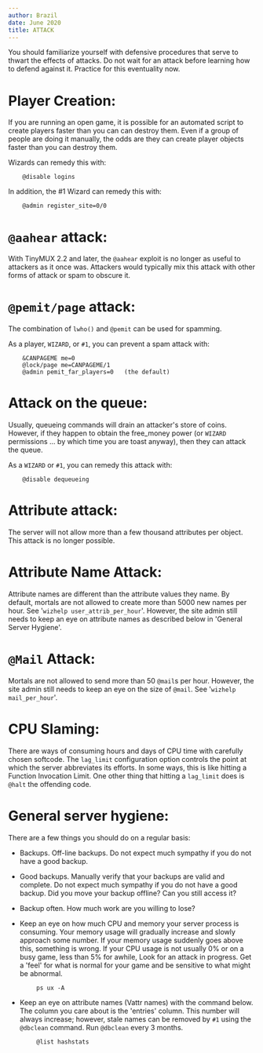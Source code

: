 ```yaml
---
author: Brazil
date: June 2020
title: ATTACK
---
```


You should familiarize yourself with defensive procedures that serve to
thwart the effects of attacks. Do not wait for an attack before learning
how to defend against it. Practice for this eventuality now.

# Player Creation:

If you are running an open game, it is possible for an automated script
to create players faster than you can can destroy them. Even if a group
of people are doing it manually, the odds are they can create player
objects faster than you can destroy them.

Wizards can remedy this with:

```
    @disable logins
```

In addition, the #1 Wizard can remedy this with:

```
    @admin register_site=0/0
```

# `@aahear` attack:

With TinyMUX 2.2 and later, the `@aahear` exploit is no longer as useful
to attackers as it once was. Attackers would typically mix this attack
with other forms of attack or spam to obscure it.

# `@pemit/page` attack:

The combination of `lwho()` and `@pemit` can be used for spamming.

As a player, `WIZARD`, or `#1`, you can prevent a spam attack with:

```
    &CANPAGEME me=0
    @lock/page me=CANPAGEME/1
    @admin pemit_far_players=0   (the default)
```

# Attack on the queue:

Usually, queueing commands will drain an attacker's store of coins.
However, if they happen to obtain the free_money power (or `WIZARD`
permissions ... by which time you are toast anyway), then they can
attack the queue.

As a `WIZARD` or `#1`, you can remedy this attack with:

```
    @disable dequeueing
```

# Attribute attack:

The server will not allow more than a few thousand attributes per
object. This attack is no longer possible.

# Attribute Name Attack:

Attribute names are different than the attribute values they name. By
default, mortals are not allowed to create more than 5000 new names per
hour. See '`wizhelp user_attrib_per_hour`'. However, the site admin
still needs to keep an eye on attribute names as described below in
'General Server Hygiene'.

# `@Mail` Attack:

Mortals are not allowed to send more than 50 `@mail`s per hour. However,
the site admin still needs to keep an eye on the size of `@mail`. See
'`wizhelp mail_per_hour`'.

# CPU Slaming:

There are ways of consuming hours and days of CPU time with carefully
chosen softcode. The `lag_limit` configuration option controls the point
at which the server abbreviates its efforts. In some ways, this is like
hitting a Function Invocation Limit. One other thing that hitting a
`lag_limit` does is `@halt` the offending code.

# General server hygiene:

There are a few things you should do on a regular basis:

-   Backups. Off-line backups. Do not expect much sympathy if you do not
    have a good backup.

-   Good backups. Manually verify that your backups are valid and
    complete. Do not expect much sympathy if you do not have a good
    backup. Did you move your backup offline? Can you still access it?

-   Backup often. How much work are you willing to lose?

-   Keep an eye on how much CPU and memory your server process is
    consuming. Your memory usage will gradually increase and slowly
    approach some number. If your memory usage suddenly goes above this,
    something is wrong. If your CPU usage is not usually 0% or on a busy
    game, less than 5% for awhile, Look for an attack in progress. Get a
    'feel' for what is normal for your game and be sensitive to what
    might be abnormal.

```
        ps ux -A
```

-   Keep an eye on attribute names (Vattr names) with the command below.
    The column you care about is the 'entries' column. This number will
    always increase; however, stale names can be removed by `#1` using the
	`@dbclean` command. Run `@dbclean` every 3 months.

```
        @list hashstats
```
